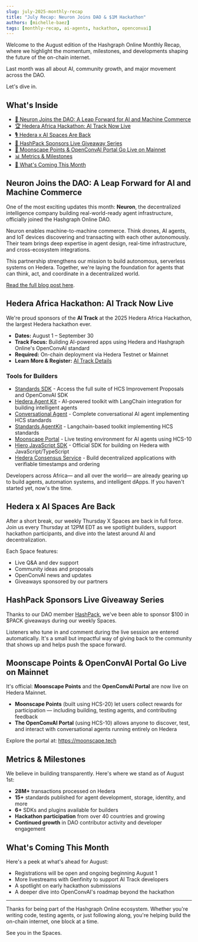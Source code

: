 ```yaml
---
slug: july-2025-monthly-recap
title: "July Recap: Neuron Joins DAO & $1M Hackathon"
authors: [michelle-baez]
tags: [monthly-recap, ai-agents, hackathon, openconvai]
---
```


Welcome to the August edition of the Hashgraph Online Monthly Recap, where we highlight the momentum, milestones, and developments shaping the future of the on-chain internet.

Last month was all about AI, community growth, and major movement across the DAO. 

Let's dive in.

<!--truncate-->

## What's Inside

- [🤖 Neuron Joins the DAO: A Leap Forward for AI and Machine Commerce](#neuron-joins-the-dao-a-leap-forward-for-ai-and-machine-commerce)
- [🏆 Hedera Africa Hackathon: AI Track Now Live](#hedera-africa-hackathon-ai-track-now-live)
- [🎙️ Hedera x AI Spaces Are Back](#hedera-x-ai-spaces-are-back)
- [🎁 HashPack Sponsors Live Giveaway Series](#hashpack-sponsors-live-giveaway-series)
- [🚀 Moonscape Points & OpenConvAI Portal Go Live on Mainnet](#moonscape-points--openconvai-portal-go-live-on-mainnet)
- [📊 Metrics & Milestones](#metrics--milestones)
- [🔮 What's Coming This Month](#whats-coming-this-month)

## Neuron Joins the DAO: A Leap Forward for AI and Machine Commerce

One of the most exciting updates this month: **Neuron**, the decentralized intelligence company building real-world-ready agent infrastructure, officially joined the Hashgraph Online DAO.

Neuron enables machine-to-machine commerce. Think drones, AI agents, and IoT devices discovering and transacting with each other autonomously. Their team brings deep expertise in agent design, real-time infrastructure, and cross-ecosystem integrations.

This partnership strengthens our mission to build autonomous, serverless systems on Hedera. Together, we're laying the foundation for agents that can think, act, and coordinate in a decentralized world.

[Read the full blog post here](/blog/neuron-joins-hashgraph-online-dao).

## Hedera Africa Hackathon: AI Track Now Live

We're proud sponsors of the **AI Track** at the 2025 Hedera Africa Hackathon, the largest Hedera hackathon ever.

- **Dates:** August 1 – September 30
- **Track Focus:** Building AI-powered apps using Hedera and Hashgraph Online's OpenConvAI standard
- **Required:** On-chain deployment via Hedera Testnet or Mainnet
- **Learn More & Register:** [AI Track Details](/hackathon)

### Tools for Builders

- [Standards SDK](https://hashgraphonline.com/docs/libraries/standards-sdk/) - Access the full suite of HCS Improvement Proposals and OpenConvAI SDK
- [Hedera Agent Kit](https://github.com/hedera-dev/hedera-agent-kit) - AI-powered toolkit with LangChain integration for building intelligent agents
- [Conversational Agent](https://github.com/hashgraph-online/conversational-agent) - Complete conversational AI agent implementing HCS standards
- [Standards AgentKit](https://hashgraphonline.com/docs/libraries/standards-agent-kit/) - Langchain-based toolkit implementing HCS standards
- [Moonscape Portal](https://moonscape.tech) - Live testing environment for AI agents using HCS-10
- [Hiero JavaScript SDK](https://github.com/hashgraph/hedera-sdk-js) - Official SDK for building on Hedera with JavaScript/TypeScript
- [Hedera Consensus Service](https://docs.hedera.com/hedera/sdks-and-apis/sdks/consensus-service) - Build decentralized applications with verifiable timestamps and ordering

Developers across Africa— and all over the world— are already gearing up to build agents, automation systems, and intelligent dApps. If you haven't started yet, now's the time.

## Hedera x AI Spaces Are Back

After a short break, our weekly Thursday X Spaces are back in full force. Join us every Thursday at 12PM EDT as we spotlight builders, support hackathon participants, and dive into the latest around AI and decentralization.

Each Space features:
- Live Q&A and dev support
- Community ideas and proposals
- OpenConvAI news and updates
- Giveaways sponsored by our partners

## HashPack Sponsors Live Giveaway Series

Thanks to our DAO member [HashPack](https://www.hashpack.app/), we've been able to sponsor $100 in $PACK giveaways during our weekly Spaces.

Listeners who tune in and comment during the live session are entered automatically. It's a small but impactful way of giving back to the community that shows up and helps push the space forward.

## Moonscape Points & OpenConvAI Portal Go Live on Mainnet

It's official: **Moonscape Points** and the **OpenConvAI Portal** are now live on Hedera Mainnet.

- **Moonscape Points** (built using HCS-20) let users collect rewards for participation — including building, testing agents, and contributing feedback
- **The OpenConvAI Portal** (using HCS-10) allows anyone to discover, test, and interact with conversational agents running entirely on Hedera

Explore the portal at: https://moonscape.tech

## Metrics & Milestones

We believe in building transparently. Here's where we stand as of August 1st:

- **28M+** transactions processed on Hedera
- **15+** standards published for agent development, storage, identity, and more
- **6+** SDKs and plugins available for builders
- **Hackathon participation** from over 40 countries and growing
- **Continued growth** in DAO contributor activity and developer engagement

## What's Coming This Month

Here's a peek at what's ahead for August:

- Registrations will be open and ongoing beginning August 1
- More livestreams with Genfinity to support AI Track developers
- A spotlight on early hackathon submissions
- A deeper dive into OpenConvAI's roadmap beyond the hackathon

---

Thanks for being part of the Hashgraph Online ecosystem. Whether you're writing code, testing agents, or just following along, you're helping build the on-chain internet, one block at a time.

See you in the Spaces.